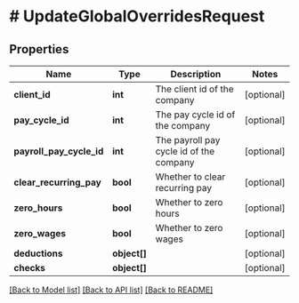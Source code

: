 # # UpdateGlobalOverridesRequest

## Properties

Name | Type | Description | Notes
------------ | ------------- | ------------- | -------------
**client_id** | **int** | The client id of the company | [optional]
**pay_cycle_id** | **int** | The pay cycle id of the company | [optional]
**payroll_pay_cycle_id** | **int** | The payroll pay cycle id of the company | [optional]
**clear_recurring_pay** | **bool** | Whether to clear recurring pay | [optional]
**zero_hours** | **bool** | Whether to zero hours | [optional]
**zero_wages** | **bool** | Whether to zero wages | [optional]
**deductions** | **object[]** |  | [optional]
**checks** | **object[]** |  | [optional]

[[Back to Model list]](../../README.md#models) [[Back to API list]](../../README.md#endpoints) [[Back to README]](../../README.md)
